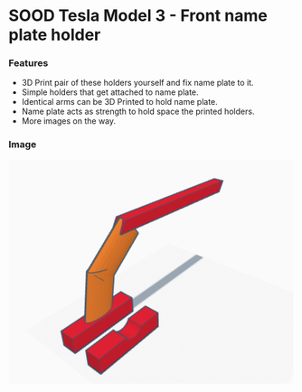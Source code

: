 # SOOD Tesla Model 3 - Front name plate holder
### Features

- 3D Print pair of these holders yourself and fix name plate to it.
- Simple holders that get attached to name plate.
- Identical arms can be 3D Printed to hold name plate.
- Name plate acts as strength to hold space the printed holders.
- More images on the way.

### Image
[![1 holder](https://github.com/sevuganhari/sood-tm3/blob/master/image.png?raw=true "1 holder")](https://github.com/sevuganhari/sood-tm3/blob/master/image.png?raw=true "1 holder")
